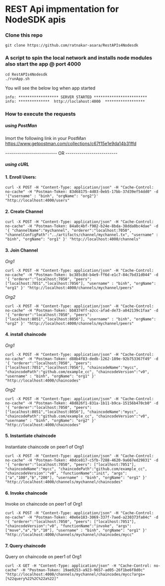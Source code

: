 # REST Api impmentation for NodeSDK apis

### Clone this repo

```
git clone https://github.com/ratnakar-asara/RestAPIs4Nodesdk
```

### A script to spin the local network and installs node modules also start the app @ port 4000

```
cd RestAPIs4Nodesdk
./runApp.sh
```

You will see the below log when app started
```
info: ****************** SERVER STARTED ************************
info: **************  http://loclahost:4000  ******************
```

### How to execute the requests

##### using PostMan

Imort the following link in your PostMan 
https://www.getpostman.com/collections/c67f15e1e9da14b31ffd

	
-------------------------- OR -------------------------- 

##### using cURL

#### 1. Enroll Users:

`curl -X POST -H "Content-Type: application/json" -H "Cache-Control: no-cache" -H "Postman-Token: 83d68175-4d03-0eb5-17bb-37d39ef54dd0" -d '{"username" : "binh", "orgName": "org2"}' "http://localhost:4000/users"`

#### 2. Create Channel

`curl -X POST -H "Content-Type: application/json" -H "Cache-Control: no-cache" -H "Postman-Token: 84a0c4bf-f902-b24e-8bda-38dda0bc4dae" -d '{
	"channelName":"mychannel",
	"orderer":"localhost:7050",
	"channelConfigPath":"../artifacts/channel/mychannel.tx",
	"username" : "binh",
    "orgName": "org1"
}' "http://localhost:4000/channels"`

#### 3. Join Channel

*Org1*

`curl -X POST -H "Content-Type: application/json" -H "Cache-Control: no-cache" -H "Postman-Token: bc385c8d-b4e9-ff6d-e1c7-84c7bd31d044" -d '{
	"orderer":"localhost:7050",
	"peers": ["localhost:7051","localhost:7056"],
	"username" : "binh",
    "orgName": "org1"
}' "http://localhost:4000/channels/mychannel/peers"
`

*Org2*

`curl -X POST -H "Content-Type: application/json" -H "Cache-Control: no-cache" -H "Postman-Token: bb8374ff-a2cc-afad-de73-a842139c1faa" -d '{
	"orderer":"localhost:7050",
	"peers": ["localhost:8051","localhost:8056"],
	"username" : "binh",
    "orgName": "org2"
}' "http://localhost:4000/channels/mychannel/peers"
`

#### 4. install chaincode

*Org1*

`curl -X POST -H "Content-Type: application/json" -H "Cache-Control: no-cache" -H "Postman-Token: d88b4f83-dedb-1262-189e-92b753367f49" -d '{
	"orderer":"localhost:7050",
	"peers": ["localhost:7051","localhost:7056"],
	"chaincodeName":"mycc",
	"chaincodePath":"github.com/example_cc",
	"chaincodeVersion":"v0",
	"username" : "binh",
    "orgName": "org1"
}' "http://localhost:4000/chaincodes"`

*Org2*

`curl -X POST -H "Content-Type: application/json" -H "Cache-Control: no-cache" -H "Postman-Token: 48d826f1-831a-1b11-b9ca-15156b470cb0" -d '{
	"orderer":"localhost:7050",
	"peers": ["localhost:8051","localhost:8056"],
	"chaincodeName":"mycc",
	"chaincodePath":"github.com/example_cc",
	"chaincodeVersion":"v0",
	"username" : "binh",
    "orgName": "org2"
}' "http://localhost:4000/chaincodes"`

#### 5. Instantiate chaincode
Instantiate chaincode on peer1 of Org1

`curl -X POST -H "Content-Type: application/json" -H "Cache-Control: no-cache" -H "Postman-Token: 40dce817-c5fb-7288-4620-9a667ed29831" -d '{
	"orderer":"localhost:7050",
	"peers": ["localhost:7051"],
	"chaincodeName":"mycc",
	"chaincodePath":"github.com/example_cc",
	"chaincodeVersion":"v0",
	"functionName":"init",
	"args":["a","100","b","200"],
	"username" : "binh",
    "orgName": "org1"
}' "http://localhost:4000/channels/mychannel/chaincodes"`

#### 6. Invoke chaincode

Invoke on chaincode on peer1 of Org1

`curl -X POST -H "Content-Type: application/json" -H "Cache-Control: no-cache" -H "Postman-Token: 40e6e183-3069-337f-7aed-a230373fa84c" -d '{
	"orderer":"localhost:7050",
	"peers": ["localhost:7051"],
	"chaincodeVersion":"v0",
	"functionName":"invoke",
	"args":["move","a","b","10"],
	"username" : "binh",
    "orgName": "org1"
}' "http://localhost:4000/channels/mychannel/chaincodes/mycc"`


#### 7. Query chaincode

Query on chaincode on peer1 of Org1

`curl -X GET -H "Content-Type: application/json" -H "Cache-Control: no-cache" -H "Postman-Token: 19ae0253-a923-9657-ad05-26f1be6f8d0c" "http://localhost:4000/channels/mychannel/chaincodes/mycc?args=[%22query%22%2C%22a%22]"`
